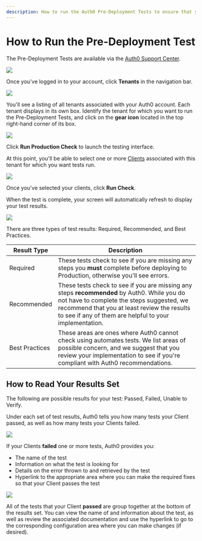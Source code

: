 ```yaml
---
description: How to run the Auth0 Pre-Deployment Tests to ensure that your Clients are production-ready
---
```


# How to Run the Pre-Deployment Test

The Pre-Deployment Tests are available via the [Auth0 Support Center](https://support.auth0.com/).

![](/media/articles/support/pre-deployment-tests/support-home.png)

Once you've logged in to your account, click **Tenants** in the navigation bar.

![](/media/articles/support/pre-deployment-tests/tenants.png)

You'll see a listing of all tenants associated with your Auth0 account. Each tenant displays in its own box. Identify the tenant for which you want to run the Pre-Deployment Tests, and click on the **gear icon** located in the top right-hand corner of its box.

![](/media/articles/support/pre-deployment-tests/tenants-tests.png)

Click **Run Production Check** to launch the testing interface.

At this point, you'll be able to select one or more [Clients](/clients) associated with this tenant for which you want tests run.

![](/media/articles/support/pre-deployment-tests//choose-clients.png)

Once you've selected your clients, click **Run Check**.

When the test is complete, your screen will automatically refresh to display your test results. 

![](/media/articles/support/pre-deployment-tests/results.png)

There are three types of test results: Required, Recommended, and Best Practices.

| Result Type | Description |
| ----------- | ----------- |
| Required | These tests check to see if you are missing any steps you **must** complete before deploying to Production, otherwise you'll see errors. |
| Recommended | These tests check to see if you are missing any steps **recommended** by Auth0. While you do not have to complete the steps suggested, we recommend that you at least review the results to see if any of them are helpful to your implementation.
| Best Practices | These areas are ones where Auth0 cannot check using automates tests. We list areas of possible concern, and we suggest that you review your implementation to see if you're compliant with Auth0 recommendations. |

## How to Read Your Results Set

The following are possible results for your test: Passed, Failed, Unable to Verify.

Under each set of test results, Auth0 tells you how many tests your Client passed, as well as how many tests your Clients failed.

![](/media/articles/support/pre-deployment-tests/reading-results.png)

If your Clients **failed** one or more tests, Auth0 provides you:

* The name of the test
* Information on what the test is looking for
* Details on the error thrown to and retrieved by the test
* Hyperlink to the appropriate area where you can make the required fixes so that your Client passes the test

![](/media/articles/support/pre-deployment-tests/detailed-results.png)

All of the tests that your Client **passed** are group together at the bottom of the results set. You can view the name of and information about the test, as well as review the associated documentation and use the hyperlink to go to the corresponding configuration area where you can make changes (if desired).